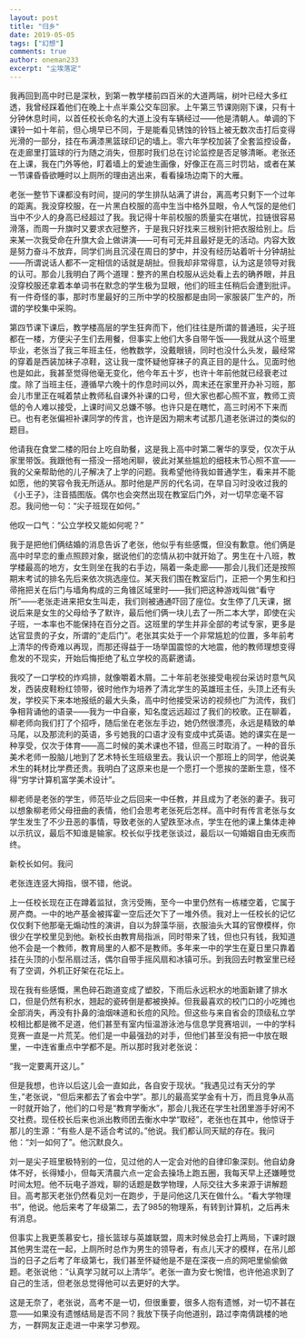 ```yaml
---
layout: post
title: "归乡"
date: 2019-05-05
tags: ["幻想"]
comments: true
author: oneman233
excerpt: "尘埃落定"
---
```


我再回到高中时已是深秋，到第一教学楼前四百米的大道两端，树叶已经大多红透，我曾经踩着他们在晚上十点半乘公交车回家。上午第三节课刚刚下课，只有十分钟休息时间，以首任校长命名的大道上没有车辆经过——他是清朝人。单调的下课铃一如十年前，但心境早已不同，于是能看见锈蚀的铃铛上被无数次击打后变得光滑的一部分，挂在布满漆黑篮球印记的墙上。零六年学校加装了全套监控设备，在走廊里打篮球的行为随之消失，但那时我们总在讨论监控是否足够清晰。老张还在上课，我在门外等他，盯着墙上的爱迪生画像，好像正在高三时罚站，或者在某一节课昏昏欲睡时以上厕所的理由逃出来，看看操场边南下的大雁。

老张一整节下课都没有时间，提问的学生排队站满了讲台，离高考只剩下一个过年的距离。我没穿校服，在一片黑白校服的高中生当中格外显眼，令人气馁的是他们当中不少人的身高已经超过了我。我记得十年前校服的质量实在堪忧，拉链很容易滑落，而周一升旗时又要求衣冠整齐，于是我只好找来三根别针把衣服给别上。后来某一次我受命在升旗大会上做讲演——可有可无并且最好是无的活动。内容大致是努力奋斗不放弃，同学们尚且沉浸在周日的梦中，并没有经历站着听十分钟胡扯——所谓说话人都不一定相信的话就是胡扯。但我却非常得意，认为这是领导对我的认可。那会儿我明白了两个道理：整齐的黑白校服从远处看上去的确养眼，并且没穿校服还拿着本单词书在默念的学生极为显眼，他们的班主任稍后会遭到批评。有一件奇怪的事，那时市里最好的三所中学的校服都是由同一家服装厂生产的，所谓的学校集中采购。

第四节课下课后，教学楼高层的学生狂奔而下，他们往往是所谓的普通班，尖子班都在一楼，方便尖子生们去用餐，但事实上他们大多自带午饭——我就从这个班里毕业，老张当了我三年班主任，他教数学，没戴眼镜，同时也没什么头发，最经常的穿着是西装加袜子凉鞋，这让我一度怀疑他穿袜子的真正目的是什么。见面时他也是如此，我甚至觉得他毫无变化，他今年五十岁，也许十年前他就已经衰老过度。除了当班主任，遵循早六晚十的作息时间以外，周末还在家里开办补习班，那会儿市里正在喊着禁止教师私自课外补课的口号，但大家也都心照不宣，教师工资低的令人难以接受，上课时间又总嫌不够。也许只是在瞎忙，高三时闲不下来而已。也有老张偏袒补课同学的传言，也许是因为期末考试那几道老张讲过的类似的题目。

他请我在食堂二楼的阳台上吃自助餐，这是我上高中时第二奢华的享受，仅次于从家里带饭。我跟他有一搭没一搭地闲聊，彼此对某些尴尬的细枝末节心照不宣——我的父亲帮助他的儿子解决了上学的问题。我希望他待我如普通学生，看来并不能如愿，他的笑容令我无所适从。那时他是严厉的代名词，在早自习时没收过我的《小王子》，注音插图版。偶尔也会突然出现在教室后门外，对一切早恋毫不容忍。我问他一句：“尖子班现在如何。”

他叹一口气：“公立学校又能如何呢？”

我于是把他们俩结婚的消息告诉了老张，他似乎有些感慨，但没有歉意。他们俩是高中时早恋的重点照顾对象，据说他们的恋情从初中就开始了。男生在十八班，教学楼最高的地方，女生则坐在我的右手边，隔着一条走廊——那会儿我们还是按照期末考试的排名先后来依次挑选座位。某天我们围在教室后门，正把一个男生和扫帚拖把关在后门与墙角构成的三角锥区域里时——我们把这种游戏叫做“看守所”——老张走进来把女生叫走，我们则被通通吓回了座位。女生停了几天课，据说后来是女生的父母给予了默许，最后他们俩一块儿去了一所二本大学，即使在尖子班，一本率也不能保持在百分之百。这班里的学生并非全部的考试专家，更多是达官显贵的子女，所谓的“走后门”。老张其实处于一个非常尴尬的位置，多年前考上清华的传奇难以再现，而那还得益于一场举国震惊的大地震，他的教师理想变得愈发的不现实，开始后悔拒绝了私立学校的高薪邀请。

我咬了一口学校的炸鸡排，就像嚼着木屑。二十年前老张接受电视台采访时意气风发，西装皮鞋粉红领带，彼时他作为培养了清北学生的英雄班主任，头顶上还有头发，学校买下来本地报纸的最大头条，高中时他接受采访的视频也广为流传，我们争相背诵他的语录——我为一中自豪，知名度远远超过了我们的校歌。正在聊着，柳老师向我们打了个招呼，随后坐在老张左手边，她仍然很漂亮，永远是精致的单马尾，以及那流利的英语，多亏她我的口语才没有变成中式英语。她的课实在是一种享受，仅次于体育——高二时候的美术课也不错，但高三时取消了。一种的音乐美术老师一股脑儿地到了艺术特长生班级里去。我认识一个那班上的同学，他说美术生的耗材比学费还贵。我明白了这原来也是一个愿打一个愿挨的垄断生意，怪不得“穷学计算机富学美术设计”。

柳老师是老张的学生，师范毕业之后回来一中任教，并且成为了老张的妻子。我可以想象柳老师父母扭曲的表情，他们会思考老张死后怎样。高中时有传言老张与女学生发生了不少丑恶的事情，导致老张的人望跌至冰点，学生在他的课上集体走神以示抗议，最后不知谁是输家。校长似乎找老张谈过，最后以一句婚姻自由无疾而终。

新校长如何。我问

老张连连竖大拇指，很不错，他说。

上一任校长现在正在蹲着监狱，贪污受贿，至今一中里仍然有一栋楼空着，它属于房产商。一中的地产基金被挥霍一空后还欠下了一堆外债。我对上一任校长的记忆仅仅剩下他那毫无煽动性的演讲，自以为辞藻华丽，衣服油头大耳的官僚模样，你很少在学校里见到他。新校长由教育局指派，同时带来了钱，但也只有钱，我知道他不会是一个教师，教育局里的人都不是教师。多年来一中的学生在夏日里只靠着挂在头顶的小型吊扇过活，偶尔自带手摇风扇和冰镇可乐。到我回去时教室里已经有了空调，外机正好架在花坛上。

现在我有些感慨，黑色碎石跑道变成了塑胶，下雨后永远积水的地面新建了排水口，但是仍然有积水，翘起的瓷砖倒是都被换掉。但我最喜欢的校门口的小吃摊也全部消失，再没有扑鼻的油烟味道和长痘的风险。但这些与来自省会的顶级私立学校相比都是微不足道，他们甚至有室内恒温游泳池与信息学竞赛培训，一中的学科竞赛一直是一片荒芜。他们是一中最强劲的对手，但他们甚至没有把一中放在眼里，一中连省重点中学都不是。所以那时我对老张说：

“我一定要离开这儿。”

但是我想，也许以后这儿会一直如此，各自安于现状。“我遇见过有天分的学生，”老张说，“但后来都去了省会中学”。那儿的最高奖学金有十万，而且竞争从高一时就开始了，他们的口号是“教育学衡水”，那会儿我还在学生社团里游手好闲不交社费。现任校长后来也派出教师团去衡水中学“取经”，老张也在其中，他惊讶于那儿的生源：“有些人是不适合考试的。”他说。我们都认同天赋的存在。我问他：“刘一如何了”。他沉默良久。

刘一是尖子班里极特别的一位，见过他的人一定会对他的自律印象深刻。他自幼身体不好，长得矮小，但每天清晨六点一定会去操场上跑五圈，我每天早上还嫌睡觉时间太短。他不玩电子游戏，聊的话题是数学物理，人际交往大多来源于讲解题目。高考那天老张仍然看见刘一在跑步，于是问他这几天在做什么。“看大学物理书”，他说。他后来考了年级第二，去了985的物理系，有转到计算机，之后再未有消息。

但事实上我更羡慕安七，擅长篮球与英雄联盟，周末时候总会打上两局，下课时跟其他男生混在一起，上厕所时总作为男生的领导者，有点儿天才的模样，在吊儿郎当的日子之后考了年级第七，我们甚至怀疑他是不是在深夜一点的网吧里偷偷做题。老张说他：“认真学习就可以上清华”。老张一直为安七惋惜，也许他追求到了自己的生活，但老张总觉得他可以去更好的大学。

这是无奈了，老张说，高考不是一切，但很重要，很多人抱有遗憾，对一切不甚在意——如果没有遗憾结局是否不同？我放下筷子向他道别，路过李南倩跳楼的地方，一群网友正走进一中来学习参观。